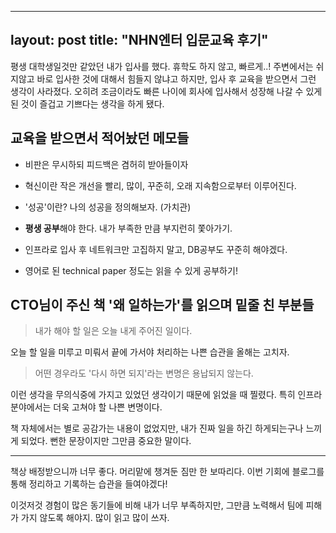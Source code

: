 
---
layout: post
title: "NHN엔터 입문교육 후기"
---

평생 대학생일것만 같았던 내가 입사를 했다. 휴학도 하지 않고, 빠르게..!
주변에서는 쉬지않고 바로 입사한 것에 대해서 힘들지 않냐고 하지만, 입사 후 교육을 받으면서 그런 생각이 사라졌다.
오히려 조금이라도 빠른 나이에 회사에 입사해서 성장해 나갈 수 있게 된 것이 즐겁고 기쁘다는 생각을 하게 됐다.



## 교육을 받으면서 적어놨던 메모들

- 비판은 무시하되 피드백은 겸허히 받아들이자

- 혁신이란 작은 개선을 빨리, 많이, 꾸준히, 오래 지속함으로부터 이루어진다.

- '성공'이란? 나의 성공을 정의해보자. (가치관)

- **평생 공부**해야 한다. 내가 부족한 만큼 부지런히 쫓아가기.

- 인프라로 입사 후 네트워크만 고집하지 말고, DB공부도 꾸준히 해야겠다.

- 영어로 된 technical paper 정도는 읽을 수 있게 공부하기!


## CTO님이 주신 책 '왜 일하는가'를 읽으며 밑줄 친 부분들

> 내가 해야 할 일은 오늘 내게 주어진 일이다. 

오늘 할 일을 미루고 미뤄서 끝에 가서야 처리하는 나쁜 습관을 올해는 고치자.

> 어떤 경우라도 '다시 하면 되지'라는 변명은 용납되지 않는다.

이런 생각을 무의식중에 가지고 있었던 생각이기 때문에 읽었을 때 찔렸다. 특히 인프라 분야에서는 더욱 고쳐야 할 나쁜 변명이다.

책 자체에서는 별로 공감가는 내용이 없었지만, 내가 진짜 일을 하긴 하게되는구나 느끼게 되었다. 뻔한 문장이지만 그만큼 중요한 말이다.


-----------

책상 배정받으니까 너무 좋다. 머리맡에 챙겨둔 짐만 한 보따리다. 이번 기회에 블로그를 통해 정리하고 기록하는 습관을 들여야겠다! 

이것저것 경험이 많은 동기들에 비해 내가 너무 부족하지만, 그만큼 노력해서 팀에 피해가 가지 않도록 해야지. 많이 읽고 많이 쓰자.